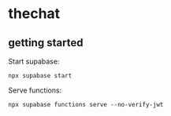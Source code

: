 # thechat

## getting started

Start supabase:

```shell
npx supabase start
```

Serve functions:

```shell
npx supabase functions serve --no-verify-jwt
```
